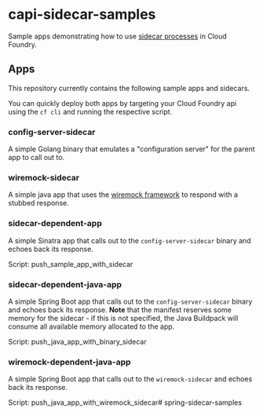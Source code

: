 # capi-sidecar-samples

Sample apps demonstrating how to use [sidecar processes](http://v3-apidocs.cloudfoundry.org/version/release-candidate/#sidecars) in Cloud Foundry.

## Apps
This repository currently contains the following sample apps and sidecars.

You can quickly deploy both apps by targeting your Cloud Foundry api using the `cf cli` and running the respective script.

### config-server-sidecar
A simple Golang binary that emulates a "configuration server" for the parent app to call out to.

### wiremock-sidecar
A simple java app that uses the [wiremock framework](http://wiremock.org/) to respond with a stubbed response. 

### sidecar-dependent-app
A simple Sinatra app that calls out to the `config-server-sidecar` binary and echoes back its response.

Script: push_sample_app_with_sidecar

### sidecar-dependent-java-app
A simple Spring Boot app that calls out to the `config-server-sidecar` binary and echoes back its response.
**Note** that the manifest reserves some memory for the sidecar - if this is not specified, the Java Buildpack will consume all available memory allocated to the app.

Script: push_java_app_with_binary_sidecar

### wiremock-dependent-java-app
A simple Spring Boot app that calls out to the `wiremock-sidecar` and echoes back its response. 

Script: push_java_app_with_wiremock_sidecar# spring-sidecar-samples
